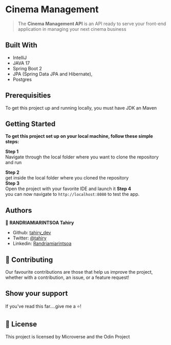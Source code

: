 # Cinema Management 

> The <b>Cinema Management API</b> is an API ready to serve your front-end application in managing your next cinema business

## Built With

- IntelliJ
- JAVA 17
- Spring Boot 2
- JPA (Spring Data JPA and Hibernate),
- Postgres

## Prerequisities

To get this project up and running locally, you must have JDK an Maven

## Getting Started

**To get this project set up on your local machine, follow these simple steps:**

**Step 1**<br>
Navigate through the local folder where you want to clone the repository and run

**Step 2**<br>
get inside the local folder where you cloned the repository<br>
**Step 3**<br>
Open the project with your favorite IDE and launch it
**Step 4**<br>
you can now navigate to `http://localhost:8080` to test the app.

## Authors

👤 **RANDRIAMIARINTSOA Tahiry**

- Github: [tahiry_dev](https://github.com/tahiry-dev)
- Twitter: [@tahiry](https://twitter.com/Tahiry94825074)
- Linkedin: [Randriamiarintsoa](https://www.linkedin.com/in/tahiry-randriamiarintsoa/)

## 🤝 Contributing

Our favourite contributions are those that help us improve the project, whether with a contribution, an issue, or a feature request!

## Show your support

If you've read this far....give me a ⭐️!

## 📝 License

This project is licensed by Microverse and the Odin Project
